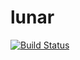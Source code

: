 # lunar

[![Build Status](https://travis-ci.org/KyoriPowered/lunar.svg?branch=master)](https://travis-ci.org/KyoriPowered/lunar)

